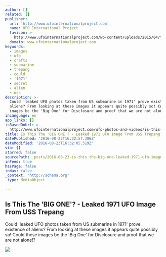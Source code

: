 ```yaml
---
author: []
related: []
publisher:
  url: 'http://www.ufointernationalproject.com'
  name: UFO International Project
  favicon: >-
    http://www.ufointernationalproject.com/wp-content/uploads/2015/04/favicon.png
  domain: www.ufointernationalproject.com
keywords:
  - images
  - ufo
  - crafts
  - submarine
  - trepang
  - could
  - '1971'
  - secret
  - alien
  - uss
description: >-
  Could 'leaked UFO photos taken from US submarine in 1971' prove existence of
  aliens? From looking at these images it appears quite possibly so! Could these
  images be the 'Big One' for Disclosure and proof that we are not alone!?
inLanguage: en
app_links: []
isBasedOnUrl: >-
  http://www.ufointernationalproject.com/ufo-photos-and-videos/is-this-the-big-one-leaked-1971-ufo-image-from-uss-trepang/
title: Is This The 'BIG ONE'? - Leaked 1971 UFO Image From USS Trepang
datePublished: '2016-08-23T16:32:57.306Z'
dateModified: '2016-08-23T16:32:05.519Z'
via: {}
starred: false
sourcePath: _posts/2016-08-23-is-this-the-big-one-leaked-1971-ufo-image-from-uss-trep.md
inFeed: true
hasPage: false
inNav: false
_context: 'http://schema.org'
_type: MediaObject

---
```

<article style=""><h1>Is This The 'BIG ONE'? - Leaked 1971 UFO Image From USS Trepang</h1><p>Could 'leaked UFO photos taken from US submarine in 1971' prove existence of aliens? From looking at these images it appears quite possibly so! Could these images be the 'Big One' for Disclosure and proof that we are not alone!?</p><img src="http://www.ufointernationalproject.com/wp-content/uploads/2015/07/a3.jpg" /></article>